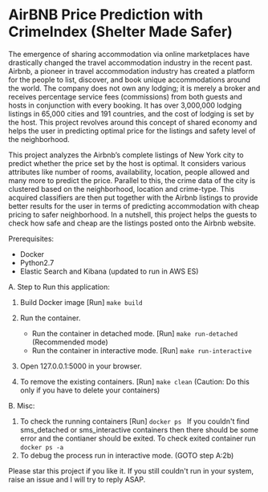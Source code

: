 # AirBNB Price Prediction with CrimeIndex (Shelter Made Safer)


The emergence of sharing accommodation via online marketplaces have drastically changed the travel accommodation industry in the recent past. Airbnb,
a pioneer in travel accommodation industry has created a platform for the people to list, discover, and book unique accommodations around the world. 
The company does not own any lodging; it is merely a broker and receives percentage service fees (commissions) from both guests and hosts in
conjunction with every booking. It has over 3,000,000 lodging listings in 65,000 cities and 191 countries, and the cost of lodging is set by the host. This
project revolves around this concept of shared economy and helps the user in predicting optimal price for the listings and safety level of the neighborhood.

This project analyzes the Airbnb’s complete listings of New York city to predict whether the price set by the host is optimal. It considers various attributes like
number of rooms, availability, location, people allowed and many more to predict the price. Parallel to this, the crime data of the city is clustered based on the
neighborhood, location and crime-type. This acquired classifiers are then put together with the Airbnb listings to provide better results for the user in terms of
predicting accommodation with cheap pricing to safer neighborhood. In a nutshell, this project helps the guests to check how safe and cheap are the
listings posted onto the Airbnb website.

Prerequisites:
- Docker
- Python2.7
- Elastic Search and Kibana (updated to run in AWS ES)

A. Step to Run this application: 

1. Build Docker image [Run] ``` make build ```
2. Run the container.
	* Run the container in detached mode. [Run] ``` make run-detached ``` (Recommended mode)
	* Run the container in interactive mode. [Run] ``` make run-interactive ```

3. Open 127.0.0.1:5000 in your browser.
4. To remove the existing containers. [Run] ``` make clean ``` (Caution: Do this only if you have to delete your containers)


B. Misc: 
1. To check the running containers [Run] ``` docker ps  ```
    If you couldn't find sms_detached or sms_interactive containers then there should be some error and the contianer should be exited. To check exited container run ``` docker ps -a  ```
2. To debug the process run in interactive mode. (GOTO step A:2b)


Please star this project if you like it. 
If you still couldn't run in your system, raise an issue and I will try to reply ASAP.

